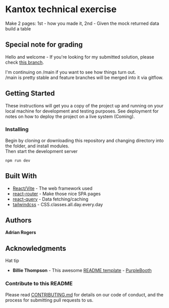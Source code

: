 # Kantox technical exercise

Make 2 pages: 1st - how you made it, 2nd - Given the mock returned data build a table

## Special note for grading

Hello and welcome - If you're looking for my submitted solution, please check [this branch](https://github.com/adritek/kantox-table/tree/got-to-here-test).

I'm continuing on /main if you want to see how things turn out.  
/main is pretty stable and feature branches will be merged into it via gitflow.

## Getting Started

These instructions will get you a copy of the project up and running on your local machine for development and testing purposes. See deployment for notes on how to deploy the project on a live system (Coming).

### Installing

Begin by cloning or downloading this repository and changing directory into the folder, and install modules.  
Then start the development server

```
npm run dev
```

## Built With

- [React/Vite](https://vite.dev/) - The web framework used
- [react-router](https://reactrouter.com/home) - Make those nice SPA pages
- [react-query](https://tanstack.com/) - Data fetching/caching
- [tailwindcss](https://tailwindcss.com/) - CSS.classes.all.day.every.day

## Authors

**Adrian Rogers**

## Acknowledgments

Hat tip

- **Billie Thompson** - This awesome [README template](https://gist.github.com/PurpleBooth/b24679402957c63ec426) - [PurpleBooth](https://github.com/PurpleBooth)

### Contribute to this README

Please read [CONTRIBUTING.md](https://gist.github.com/PurpleBooth/b24679402957c63ec426) for details on our code of conduct, and the process for submitting pull requests to us.
